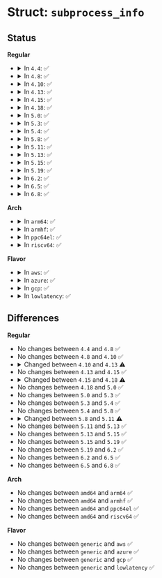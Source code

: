 # Struct: <code>subprocess_info</code>

## Status
<b>Regular</b>
<ul>
<li>
<details>
<summary>In <code>4.4</code>: ✅</summary>

```c
struct subprocess_info {
    struct work_struct work;
    struct completion *complete;
    char *path;
    char **argv;
    char **envp;
    int wait;
    int retval;
    int (*init)(struct subprocess_info *, struct cred *);
    void (*cleanup)(struct subprocess_info *);
    void *data;
};
```
</details>
</li>
<li>
<details>
<summary>In <code>4.8</code>: ✅</summary>

```c
struct subprocess_info {
    struct work_struct work;
    struct completion *complete;
    char *path;
    char **argv;
    char **envp;
    int wait;
    int retval;
    int (*init)(struct subprocess_info *, struct cred *);
    void (*cleanup)(struct subprocess_info *);
    void *data;
};
```
</details>
</li>
<li>
<details>
<summary>In <code>4.10</code>: ✅</summary>

```c
struct subprocess_info {
    struct work_struct work;
    struct completion *complete;
    char *path;
    char **argv;
    char **envp;
    int wait;
    int retval;
    int (*init)(struct subprocess_info *, struct cred *);
    void (*cleanup)(struct subprocess_info *);
    void *data;
};
```
</details>
</li>
<li>
<details>
<summary>In <code>4.13</code>: ✅</summary>

```c
struct subprocess_info {
    struct work_struct work;
    struct completion *complete;
    const char *path;
    char **argv;
    char **envp;
    int wait;
    int retval;
    int (*init)(struct subprocess_info *, struct cred *);
    void (*cleanup)(struct subprocess_info *);
    void *data;
};
```
</details>
</li>
<li>
<details>
<summary>In <code>4.15</code>: ✅</summary>

```c
struct subprocess_info {
    struct work_struct work;
    struct completion *complete;
    const char *path;
    char **argv;
    char **envp;
    int wait;
    int retval;
    int (*init)(struct subprocess_info *, struct cred *);
    void (*cleanup)(struct subprocess_info *);
    void *data;
};
```
</details>
</li>
<li>
<details>
<summary>In <code>4.18</code>: ✅</summary>

```c
struct subprocess_info {
    struct work_struct work;
    struct completion *complete;
    const char *path;
    char **argv;
    char **envp;
    struct file *file;
    int wait;
    int retval;
    pid_t pid;
    int (*init)(struct subprocess_info *, struct cred *);
    void (*cleanup)(struct subprocess_info *);
    void *data;
};
```
</details>
</li>
<li>
<details>
<summary>In <code>5.0</code>: ✅</summary>

```c
struct subprocess_info {
    struct work_struct work;
    struct completion *complete;
    const char *path;
    char **argv;
    char **envp;
    struct file *file;
    int wait;
    int retval;
    pid_t pid;
    int (*init)(struct subprocess_info *, struct cred *);
    void (*cleanup)(struct subprocess_info *);
    void *data;
};
```
</details>
</li>
<li>
<details>
<summary>In <code>5.3</code>: ✅</summary>

```c
struct subprocess_info {
    struct work_struct work;
    struct completion *complete;
    const char *path;
    char **argv;
    char **envp;
    struct file *file;
    int wait;
    int retval;
    pid_t pid;
    int (*init)(struct subprocess_info *, struct cred *);
    void (*cleanup)(struct subprocess_info *);
    void *data;
};
```
</details>
</li>
<li>
<details>
<summary>In <code>5.4</code>: ✅</summary>

```c
struct subprocess_info {
    struct work_struct work;
    struct completion *complete;
    const char *path;
    char **argv;
    char **envp;
    struct file *file;
    int wait;
    int retval;
    pid_t pid;
    int (*init)(struct subprocess_info *, struct cred *);
    void (*cleanup)(struct subprocess_info *);
    void *data;
};
```
</details>
</li>
<li>
<details>
<summary>In <code>5.8</code>: ✅</summary>

```c
struct subprocess_info {
    struct work_struct work;
    struct completion *complete;
    const char *path;
    char **argv;
    char **envp;
    struct file *file;
    int wait;
    int retval;
    pid_t pid;
    int (*init)(struct subprocess_info *, struct cred *);
    void (*cleanup)(struct subprocess_info *);
    void *data;
};
```
</details>
</li>
<li>
<details>
<summary>In <code>5.11</code>: ✅</summary>

```c
struct subprocess_info {
    struct work_struct work;
    struct completion *complete;
    const char *path;
    char **argv;
    char **envp;
    int wait;
    int retval;
    int (*init)(struct subprocess_info *, struct cred *);
    void (*cleanup)(struct subprocess_info *);
    void *data;
};
```
</details>
</li>
<li>
<details>
<summary>In <code>5.13</code>: ✅</summary>

```c
struct subprocess_info {
    struct work_struct work;
    struct completion *complete;
    const char *path;
    char **argv;
    char **envp;
    int wait;
    int retval;
    int (*init)(struct subprocess_info *, struct cred *);
    void (*cleanup)(struct subprocess_info *);
    void *data;
};
```
</details>
</li>
<li>
<details>
<summary>In <code>5.15</code>: ✅</summary>

```c
struct subprocess_info {
    struct work_struct work;
    struct completion *complete;
    const char *path;
    char **argv;
    char **envp;
    int wait;
    int retval;
    int (*init)(struct subprocess_info *, struct cred *);
    void (*cleanup)(struct subprocess_info *);
    void *data;
};
```
</details>
</li>
<li>
<details>
<summary>In <code>5.19</code>: ✅</summary>

```c
struct subprocess_info {
    struct work_struct work;
    struct completion *complete;
    const char *path;
    char **argv;
    char **envp;
    int wait;
    int retval;
    int (*init)(struct subprocess_info *, struct cred *);
    void (*cleanup)(struct subprocess_info *);
    void *data;
};
```
</details>
</li>
<li>
<details>
<summary>In <code>6.2</code>: ✅</summary>

```c
struct subprocess_info {
    struct work_struct work;
    struct completion *complete;
    const char *path;
    char **argv;
    char **envp;
    int wait;
    int retval;
    int (*init)(struct subprocess_info *, struct cred *);
    void (*cleanup)(struct subprocess_info *);
    void *data;
};
```
</details>
</li>
<li>
<details>
<summary>In <code>6.5</code>: ✅</summary>

```c
struct subprocess_info {
    struct work_struct work;
    struct completion *complete;
    const char *path;
    char **argv;
    char **envp;
    int wait;
    int retval;
    int (*init)(struct subprocess_info *, struct cred *);
    void (*cleanup)(struct subprocess_info *);
    void *data;
};
```
</details>
</li>
<li>
<details>
<summary>In <code>6.8</code>: ✅</summary>

```c
struct subprocess_info {
    struct work_struct work;
    struct completion *complete;
    const char *path;
    char **argv;
    char **envp;
    int wait;
    int retval;
    int (*init)(struct subprocess_info *, struct cred *);
    void (*cleanup)(struct subprocess_info *);
    void *data;
};
```
</details>
</li>
</ul>
<b>Arch</b>
<ul>
<li>
<details>
<summary>In <code>arm64</code>: ✅</summary>

```c
struct subprocess_info {
    struct work_struct work;
    struct completion *complete;
    const char *path;
    char **argv;
    char **envp;
    struct file *file;
    int wait;
    int retval;
    pid_t pid;
    int (*init)(struct subprocess_info *, struct cred *);
    void (*cleanup)(struct subprocess_info *);
    void *data;
};
```
</details>
</li>
<li>
<details>
<summary>In <code>armhf</code>: ✅</summary>

```c
struct subprocess_info {
    struct work_struct work;
    struct completion *complete;
    const char *path;
    char **argv;
    char **envp;
    struct file *file;
    int wait;
    int retval;
    pid_t pid;
    int (*init)(struct subprocess_info *, struct cred *);
    void (*cleanup)(struct subprocess_info *);
    void *data;
};
```
</details>
</li>
<li>
<details>
<summary>In <code>ppc64el</code>: ✅</summary>

```c
struct subprocess_info {
    struct work_struct work;
    struct completion *complete;
    const char *path;
    char **argv;
    char **envp;
    struct file *file;
    int wait;
    int retval;
    pid_t pid;
    int (*init)(struct subprocess_info *, struct cred *);
    void (*cleanup)(struct subprocess_info *);
    void *data;
};
```
</details>
</li>
<li>
<details>
<summary>In <code>riscv64</code>: ✅</summary>

```c
struct subprocess_info {
    struct work_struct work;
    struct completion *complete;
    const char *path;
    char **argv;
    char **envp;
    struct file *file;
    int wait;
    int retval;
    pid_t pid;
    int (*init)(struct subprocess_info *, struct cred *);
    void (*cleanup)(struct subprocess_info *);
    void *data;
};
```
</details>
</li>
</ul>
<b>Flavor</b>
<ul>
<li>
<details>
<summary>In <code>aws</code>: ✅</summary>

```c
struct subprocess_info {
    struct work_struct work;
    struct completion *complete;
    const char *path;
    char **argv;
    char **envp;
    struct file *file;
    int wait;
    int retval;
    pid_t pid;
    int (*init)(struct subprocess_info *, struct cred *);
    void (*cleanup)(struct subprocess_info *);
    void *data;
};
```
</details>
</li>
<li>
<details>
<summary>In <code>azure</code>: ✅</summary>

```c
struct subprocess_info {
    struct work_struct work;
    struct completion *complete;
    const char *path;
    char **argv;
    char **envp;
    struct file *file;
    int wait;
    int retval;
    pid_t pid;
    int (*init)(struct subprocess_info *, struct cred *);
    void (*cleanup)(struct subprocess_info *);
    void *data;
};
```
</details>
</li>
<li>
<details>
<summary>In <code>gcp</code>: ✅</summary>

```c
struct subprocess_info {
    struct work_struct work;
    struct completion *complete;
    const char *path;
    char **argv;
    char **envp;
    struct file *file;
    int wait;
    int retval;
    pid_t pid;
    int (*init)(struct subprocess_info *, struct cred *);
    void (*cleanup)(struct subprocess_info *);
    void *data;
};
```
</details>
</li>
<li>
<details>
<summary>In <code>lowlatency</code>: ✅</summary>

```c
struct subprocess_info {
    struct work_struct work;
    struct completion *complete;
    const char *path;
    char **argv;
    char **envp;
    struct file *file;
    int wait;
    int retval;
    pid_t pid;
    int (*init)(struct subprocess_info *, struct cred *);
    void (*cleanup)(struct subprocess_info *);
    void *data;
};
```
</details>
</li>
</ul>

## Differences
<b>Regular</b>
<ul>
<li>
No changes between <code>4.4</code> and <code>4.8</code> ✅
</li>
<li>
No changes between <code>4.8</code> and <code>4.10</code> ✅
</li>
<li>
<details>
<summary>Changed between <code>4.10</code> and <code>4.13</code> ⚠️</summary>
<ul>
<li>
<b>Field type changed. </b>
<code>char *path</code> ➡️ <code>const char *path</code>
</li>
</ul>
</details>
</li>
<li>
No changes between <code>4.13</code> and <code>4.15</code> ✅
</li>
<li>
<details>
<summary>Changed between <code>4.15</code> and <code>4.18</code> ⚠️</summary>
<ul>
<li>
<b>Field added. </b>
<code>struct file *file</code>
</li>
<li>
<b>Field added. </b>
<code>pid_t pid</code>
</li>
</ul>
</details>
</li>
<li>
No changes between <code>4.18</code> and <code>5.0</code> ✅
</li>
<li>
No changes between <code>5.0</code> and <code>5.3</code> ✅
</li>
<li>
No changes between <code>5.3</code> and <code>5.4</code> ✅
</li>
<li>
No changes between <code>5.4</code> and <code>5.8</code> ✅
</li>
<li>
<details>
<summary>Changed between <code>5.8</code> and <code>5.11</code> ⚠️</summary>
<ul>
<li>
<b>Field removed. </b>
<code>struct file *file</code>
</li>
<li>
<b>Field removed. </b>
<code>pid_t pid</code>
</li>
</ul>
</details>
</li>
<li>
No changes between <code>5.11</code> and <code>5.13</code> ✅
</li>
<li>
No changes between <code>5.13</code> and <code>5.15</code> ✅
</li>
<li>
No changes between <code>5.15</code> and <code>5.19</code> ✅
</li>
<li>
No changes between <code>5.19</code> and <code>6.2</code> ✅
</li>
<li>
No changes between <code>6.2</code> and <code>6.5</code> ✅
</li>
<li>
No changes between <code>6.5</code> and <code>6.8</code> ✅
</li>
</ul>
<b>Arch</b>
<ul>
<li>
No changes between <code>amd64</code> and <code>arm64</code> ✅
</li>
<li>
No changes between <code>amd64</code> and <code>armhf</code> ✅
</li>
<li>
No changes between <code>amd64</code> and <code>ppc64el</code> ✅
</li>
<li>
No changes between <code>amd64</code> and <code>riscv64</code> ✅
</li>
</ul>
<b>Flavor</b>
<ul>
<li>
No changes between <code>generic</code> and <code>aws</code> ✅
</li>
<li>
No changes between <code>generic</code> and <code>azure</code> ✅
</li>
<li>
No changes between <code>generic</code> and <code>gcp</code> ✅
</li>
<li>
No changes between <code>generic</code> and <code>lowlatency</code> ✅
</li>
</ul>
